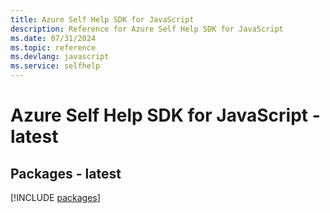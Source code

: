 ```yaml
---
title: Azure Self Help SDK for JavaScript
description: Reference for Azure Self Help SDK for JavaScript
ms.date: 07/31/2024
ms.topic: reference
ms.devlang: javascript
ms.service: selfhelp
---
```

# Azure Self Help SDK for JavaScript - latest
## Packages - latest
[!INCLUDE [packages](self-help-index.md)]